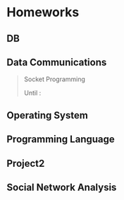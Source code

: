 # Homeworks

## DB

## Data Communications

> Socket Programming
>
> Until : 


## Operating System

## Programming Language

## Project2

## Social Network Analysis